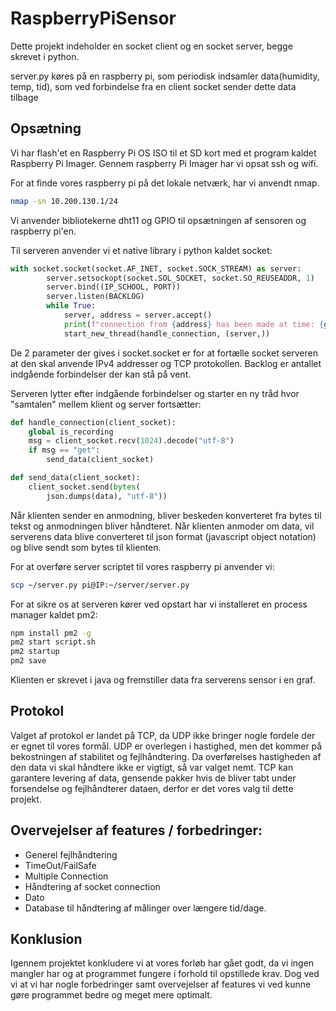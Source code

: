 # RaspberryPiSensor

Dette projekt indeholder en socket client og en socket server, begge skrevet i python.

server.py køres på en raspberry pi, som periodisk indsamler data(humidity, temp, tid),
som ved forbindelse fra en client socket sender dette data tilbage

## Opsætning

Vi har flash'et en Raspberry Pi OS ISO til et SD kort med et program kaldet Raspberry Pi Imager. Gennem raspberry Pi Imager har vi opsat ssh og wifi.

For at finde vores raspberry pi på det lokale netværk, har vi anvendt nmap.

```sh
nmap -sn 10.200.130.1/24
```

Vi anvender bibliotekerne dht11 og GPIO til opsætningen af sensoren og raspberry pi'en.

Til serveren anvender vi et native library i python kaldet socket:

```py
with socket.socket(socket.AF_INET, socket.SOCK_STREAM) as server:
        server.setsockopt(socket.SOL_SOCKET, socket.SO_REUSEADDR, 1)
        server.bind((IP_SCHOOL, PORT))
        server.listen(BACKLOG)
        while True:
            server, address = server.accept()
            print(f"connection from {address} has been made at time: {get_time()}")
            start_new_thread(handle_connection, (server,))
```

De 2 parameter der gives i socket.socket er for at fortælle socket serveren at den skal anvende IPv4 addresser og TCP protokollen. Backlog er antallet indgående forbindelser der kan stå på vent.

Serveren lytter efter indgående forbindelser og starter en ny tråd hvor "samtalen" mellem klient og server fortsætter:

```py
def handle_connection(client_socket):
    global is_recording
    msg = client_socket.recv(1024).decode("utf-8")
    if msg == "get":
        send_data(client_socket)

def send_data(client_socket):
    client_socket.send(bytes(
        json.dumps(data), "utf-8"))
```

Når klienten sender en anmodning, bliver beskeden konverteret fra bytes til tekst og anmodningen bliver håndteret. Når klienten anmoder om data, vil serverens data blive converteret til json format (javascript object notation) og blive sendt som bytes til klienten.

For at overføre server scriptet til vores raspberry pi anvender vi:

```sh
scp ~/server.py pi@IP:~/server/server.py
```

For at sikre os at serveren kører ved opstart har vi installeret en process manager kaldet pm2:

```bash
npm install pm2 -g
pm2 start script.sh
pm2 startup
pm2 save
```

Klienten er skrevet i java og fremstiller data fra serverens sensor i en graf.

## Protokol

Valget af protokol er landet på TCP, da UDP ikke bringer nogle fordele der er egnet til vores formål. UDP er overlegen i hastighed, men det kommer på bekostningen af stabilitet og fejlhåndtering. Da overførelses hastigheden af den data vi skal håndtere ikke er vigtigt, så var valget nemt.
TCP kan garantere levering af data, gensende pakker hvis de bliver tabt under forsendelse og fejlhåndterer dataen, derfor er det vores valg til dette projekt.

## Overvejelser af features / forbedringer:

- Generel fejlhåndtering
- TimeOut/FailSafe
- Multiple Connection
- Håndtering af socket connection
- Dato
- Database til håndtering af målinger over længere tid/dage.

## Konklusion

Igennem projektet konkludere vi at vores forløb har gået godt, da vi ingen mangler har og at programmet fungere i forhold til opstillede krav. Dog ved vi at vi har nogle forbedringer samt overvejelser af features vi ved kunne gøre programmet bedre og meget mere optimalt.
